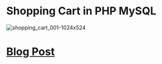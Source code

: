 # Shopping Cart in PHP MySQL

![shopping_cart_001-1024x524](https://user-images.githubusercontent.com/73809301/121100358-884e4580-c7ae-11eb-8fd2-607d022c2a31.png)

# [Blog Post](https://maplesyrupweb.com/simple-shopping-cart/)
